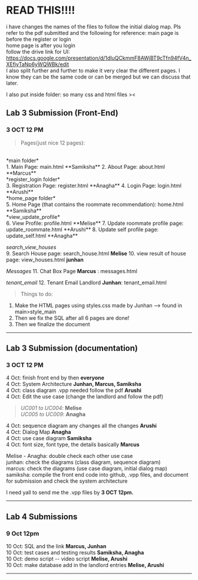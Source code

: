 # READ THIS!!!!
i have changes the names of the files to follow the initial dialog map. Pls refer to the pdf submitted and the following for reference: 
main page is before the register or login <br>
home page is after you login <br>
follow the drive link for UI: <br>
https://docs.google.com/presentation/d/1dIuQCkmmF8AWjBT9cTfn94fV4n_XEfiyTaNp6yWQWBk/edit
<br>
I also split further and further to make it very clear the different pages. I know they can be the same code or can be merged but we can discuss that later. 

I also put inside folder: so many css and html files ><


## Lab 3 Submission (Front-End)
### **3 OCT 12 PM**


> Pages(just nice 12 pages):
<br>
*main folder*<br>
1. Main Page: main.html **Samiksha** 
2. About Page: about.html **Marcus** 
<br>
*register_login folder*<br>
3. Registration Page: register.html **Anagha** 
4. Login Page: login.html **Arushi** 
<br>
*home_page folder*<br>
5. Home Page (that contains the roommate recommendation): home.html **Samiksha**
<br>
*view_update_profile*<br>
6. View Profile: profile.html **Melise** 
7. Update roommate profile page: update_roommate.html **Arushi**
8. Update self profile page: update_self.html **Anagha**

*search_view_houses*<br>
9. Search House page: search_house.html **Melise**
10. view result of house page: view_houses.html **junhan**

*Messages*
11. Chat Box Page **Marcus** : messages.html

*tenant_email*
12. Tenant Email Landlord **Junhan**: tenant_email.html


> Things to do:
1. Make the HTML pages using styles.css made by Junhan --> found in main>style_main
2. Then we fix the SQL after all 6 pages are done!
3. Then we finalize the document


---

## Lab 3 Submission (documentation)
### **3 OCT 12 PM**

4 Oct: finish front end by then **everyone**   <br>
4 Oct: System Architecture **Junhan, Marcus, Samiksha**  <br>
4 Oct: class diagram .vpp needed follow the pdf **Arushi**  <br>
4 Oct: Edit the use case (change the landlord and follow the pdf)  <br>

   >*UC001 to UC004*: **Melise**  <br>
   >*UC005 to UC009*: **Anagha**  <br>

4 Oct: sequence diagram any changes all the changes  **Arushi**  <br>
4 Oct: Dialog Map **Anagha**  <br>
4 Oct: use case diagram **Samiksha**  <br>
4 Oct: font size, font type, the details basically **Marcus**   <br>

Melise - Anagha: double check each other use case <br>
junhan: check the diagrams (class diagram, sequence diagram) <br>
marcus: check the diagrams (use case diagram, initial dialog map) <br>
samiksha: compile the front end code into github, .vpp files, and document for submission and check the system architecture <br>


I need yall to send me the .vpp files by **3 OCT 12pm.** <br>

----


## Lab 4 Submissions 
### **9 Oct 12pm** 
10 Oct: SQL and the link **Marcus, Junhan**  <br>
10 Oct: test cases and testing results **Samiksha, Anagha**  <br>
10 Oct: demo script -- video script **Melise, Arushi**  <br>
10 Oct: make database add in the landlord entries **Melise, Arushi**  <br>

---







